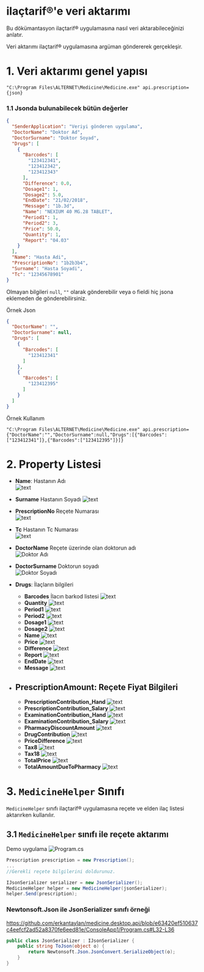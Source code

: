 ilaçtarif®'e veri aktarımı
============================

Bu dökümantasyon ilaçtarif® uygulamasına nasıl veri aktarabileceğinizi
anlatır.

Veri aktarımı ilaçtarif® uygulamasına argüman göndererek gerçekleşir.

# 1. Veri aktarımı genel yapısı

    "C:\Program Files\ALTERNET\Medicine\Medicine.exe" api.prescription={json}  

### 1.1 Jsonda bulunabilecek bütün değerler

``` json
{
  "SenderApplication": "Veriyi gönderen uygulama",
  "DoctorName": "Doktor Ad",
  "DoctorSurname": "Doktor Soyad",
  "Drugs": [
    {
      "Barcodes": [
        "123412341",
        "123412342",
        "123412343"
      ],
      "Difference": 0.0,
      "Dosage1": 1,
      "Dosage2": 5.0,
      "EndDate": "21/02/2018",
      "Message": "1b.3d",
      "Name": "NEXIUM 40 MG.28 TABLET",
      "Period1": 1,
      "Period2": 3,
      "Price": 50.0,
      "Quantity": 1,
      "Report": "04.03"
    }
  ],
  "Name": "Hasta Adi",
  "PrescriptionNo": "1b2b3b4",
  "Surname": "Hasta Soyadi",
  "Tc": "12345678901"
}
```

Olmayan bilgileri `null`, `""` olarak gönderebilir veya o fieldi hiç jsona eklemeden de gönderebilirsiniz.

Örnek Json

``` json
{
  "DoctorName": "",
  "DoctorSurname": null,
  "Drugs": [
    {
      "Barcodes": [
        "123412341"
      ]
    },
    {
      "Barcodes": [
        "123412395"
      ]
    }
  ]
}
```

Örnek Kullanım

```
"C:\Program Files\ALTERNET\Medicine\Medicine.exe" api.prescription= {"DoctorName":"","DoctorSurname":null,"Drugs":[{"Barcodes":["123412341"]},{"Barcodes":["123412395"]}]}
```

# 2. Property Listesi

-   **Name**: Hastanın Adı  
    ![text](./Documentation/Resources/patientname.png)  
-   **Surname** Hastanın Soyadı ![text](./Documentation/Resources/patientsurname.png)
-   **PrescriptionNo** Reçete Numarası  
    ![text](./Documentation/Resources/prescriptionno.png)  
-   **Tc** Hastanın Tc Numarası  
    ![text](./Documentation/Resources/patienttc.png)  
-   **DoctorName** Reçete üzerinde olan doktorun adı  
    ![Doktor Adı](./Documentation/Resources/doctorname.png)  
-   **DoctorSurname** Doktorun soyadı  
    ![Doktor Soyadı](./Documentation/Resources/doctorsurname.png)  

-   **Drugs**: İlaçların bilgileri
    -   **Barcodes** İlacın barkod listesi
    ![text](./Documentation/Resources/barcode_no.png)
    -   **Quantity**
    ![text](./Documentation/Resources/quantity.png)
    -   **Period1**
    ![text](./Documentation/Resources/period1.png)
    -   **Period2**
    ![text](./Documentation/Resources/period2.png)
    -   **Dosage1**
    ![text](./Documentation/Resources/dosage1.png)
    -   **Dosage2**
    ![text](./Documentation/Resources/dosage2.png)
    -   **Name**
    ![text](./Documentation/Resources/name.png)
    -   **Price**
    ![text](./Documentation/Resources/price.png)  
    -   **Difference**
    ![text](./Documentation/Resources/difference.png)  
    -   **Report**
    ![text](./Documentation/Resources/report.png)
    -   **EndDate**
    ![text](./Documentation/Resources/enddate.png)
    -   **Message**
    ![text](./Documentation/Resources/message.png)
-   **PrescriptionAmount**: Reçete Fiyat Bilgileri
    ----------------------------------------------

    -   **PrescriptionContribution\_Hand**
    ![text](./Documentation/Resources/PrescriptionContribution_Hand.png)
    -   **PrescriptionContribution\_Salary**
    ![text](./Documentation/Resources/PrescriptionContribution_Salary.png)
    -   **ExaminationContribution\_Hand**
    ![text](./Documentation/Resources/ExaminationContribution_Hand.png)
    -   **ExaminationContribution\_Salary**
    ![text](./Documentation/Resources/ExaminationContribution_Salary.png)
    -   **PharmacyDiscountAmount**
    ![text](./Documentation/Resources/PharmacyDiscountAmount.png)
    -   **DrugContribution**
    ![text](./Documentation/Resources/DrugContribution.png)
    -   **PriceDifference**
    ![text](./Documentation/Resources/PriceDifference.png)
    -   **Tax8**
    ![text](./Documentation/Resources/Tax8.png)
    -   **Tax18**
    ![text](./Documentation/Resources/Tax18.png)
    -   **TotalPrice**
    ![text](./Documentation/Resources/TotalPrice.png)
    -   **TotalAmountDueToPharmacy**
    ![text](./Documentation/Resources/TotalAmountDueToPharmacy.png)


# 3. `MedicineHelper` Sınıfı

`MedicineHelper` sınıfı ilaçtarif® uygulamasına reçete ve elden ilaç listesi aktarırken kullanılır.

## 3.1 `MedicineHelper` sınıfı ile reçete aktarımı

Demo uygulama ![Program.cs](/ConsoleApp1/Program.cs)

``` C#
Prescription prescription = new Prescription();
...
//Gerekli reçete bilgilerini doldurunuz.

IJsonSerializer serializer = new JsonSerializer();
MedicineHelper helper = new MedicineHelper(jsonSerializer);
helper.Send(prescription);
```

### Newtonsoft.Json ile JsonSerializer sınıfı örneği

https://github.com/erkantaylan/medicine.desktop.api/blob/e63420ef510637c4eefcf2ad52a8370fe6eed81e/ConsoleApp1/Program.cs#L32-L36


``` C#
public class JsonSerializer : IJsonSerializer {
    public string ToJson(object o) {
        return Newtonsoft.Json.JsonConvert.SerializeObject(o);
    }
}
````
